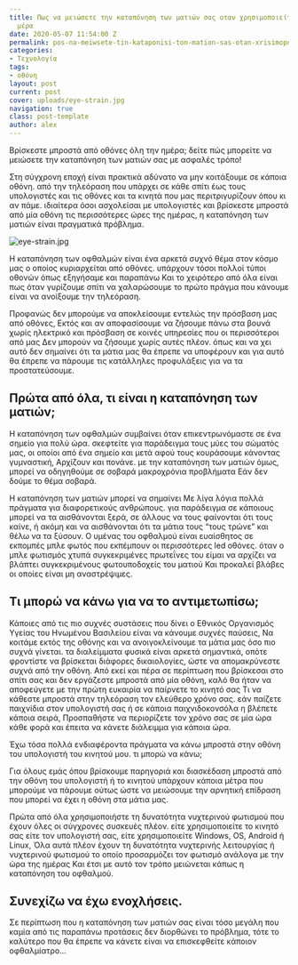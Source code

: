 ```yaml
---
title: Πως να μειώσετε την καταπόνηση των ματιών σας οταν χρησιμοποιείται οθόνη όλη
  μέρα
date: 2020-05-07 11:54:00 Z
permalink: pos-na-meiwsete-tin-kataponisi-ton-mation-sas-otan-xrisimopoieitai-othoni-oli-mera
categories:
- Τεχνολογία
tags:
- οθόνη
layout: post
current: post
cover: uploads/eye-strain.jpg
navigation: true
class: post-template
author: alex
---
```


Βρίσκεστε μπροστά από οθόνες όλη την ημέρα;  δείτε πώς μπορείτε να μειώσετε την καταπόνηση των ματιών σας με ασφαλές τρόπο!

Στη σύγχρονη εποχή είναι πρακτικά αδύνατο να μην κοιτάξουμε σε κάποια οθόνη.  από την τηλεόραση που υπάρχει σε κάθε σπίτι έως τους υπολογιστές και τις οθόνες και τα κινητά που μας περιτριγυρίζουν όπου κι αν πάμε.  ιδιαίτερα όσοι ασχολείσαι με υπολογιστές και βρίσκεστε μπροστά από μία οθόνη τις περισσότερες ώρες της ημέρας, η καταπόνηση των ματιών είναι πραγματικά πρόβλημα.

![eye-strain.jpg](/site/uploads/eye-strain.jpg)

Η καταπόνηση των οφθαλμών είναι ένα αρκετά συχνό θέμα  στον κόσμο μας ο οποίος κυριαρχείται από οθόνες.  υπάρχουν τόσοι πολλοί τύποι οθονών όπως εξηγήσαμε και παραπάνω Και το χειρότερο από όλα είναι πως όταν γυρίζουμε σπίτι να χαλαρώσουμε το πρώτο πράγμα που κάνουμε είναι να ανοίξουμε την τηλεόραση.

Προφανώς δεν μπορούμε να αποκλείσουμε εντελώς την πρόσβαση μας από οθόνες,  Εκτός και αν αποφασίσουμε να ζήσουμε πάνω στα βουνά χωρίς ηλεκτρικό και πρόσβαση σε κοινές υπηρεσίες που οι περισσότεροι από μας Δεν μπορούν να ζήσουμε χωρίς αυτές πλέον.  όπως και να χει αυτό δεν σημαίνει ότι τα μάτια μας θα έπρεπε να υποφέρουν και για αυτό θα έπρεπε να πάρουμε τις κατάλληλες προφυλάξεις για να τα προστατεύσουμε.

## Πρώτα από όλα,  τι είναι η καταπόνηση των ματιών;

Η καταπόνηση των οφθαλμών συμβαίνει όταν επικεντρωνόμαστε σε ένα σημείο για πολύ ώρα.  σκεφτείτε για παράδειγμα τους μύες του σώματός μας, οι οποίοι από ένα σημείο και μετά αφού τους κουράσουμε κάνοντας γυμναστική,  Αρχίζουν και πονάνε.  με την καταπόνηση των ματιών όμως, μπορεί να οδηγηθούμε σε σοβαρά μακροχρόνια προβλήματα Εάν δεν δούμε το θέμα σοβαρά.

Η καταπόνηση των ματιών μπορεί να σημαίνει Με λίγα λόγια πολλά πράγματα για διαφορετικούς ανθρώπους.  για παράδειγμα σε κάποιους μπορεί να τα αισθάνονται ξερά,  σε άλλους να τους φαίνονται ότι τους καίνε,  ή ακόμη και να αισθάνονται  ότι τα μάτια τους “τους τρώνε”  και θέλω να τα ξύσουν. Ο υμένας του οφθαλμού είναι ευαίσθητος σε εκπομπές μπλε φωτός που εκπέμπουν οι περισσότερες led οθόνες.  όταν ο μπλε φωτισμός χτυπά συγκεκριμένες πρωτεΐνες του είμαι να αρχίζει να βλάπτει συγκεκριμένους φωτουποδοχείς του ματιού Και προκαλεί βλάβες οι οποίες  είναι μη αναστρέψιμες.

## Τι μπορώ να κάνω για να το αντιμετωπίσω;

Κάποιες από τις πιο συχνές  συστάσεις που δίνει ο Εθνικός Οργανισμός Υγείας του Ηνωμένου Βασιλείου είναι να κάνουμε συχνές παύσεις, Να κοιτάμε εκτός της οθόνης  και να ανοιγοκλείνουμε τα μάτια μας όσο πιο συχνά γίνεται.  τα διαλείμματα φυσικά είναι αρκετά σημαντικά,  οπότε  φροντίστε να βρίσκεται διάφορες δικαιολογίες,  ώστε να απομακρύνεστε συχνά από την οθόνη.
Aπό εκεί και πέρα σε περίπτωση που βρίσκεσαι στο σπίτι σας και δεν εργάζεστε μπροστά από μία οθόνη,  καλό θα ήταν να αποφεύγετε με την πρώτη ευκαιρία να παίρνετε το κινητό σας Τι να κάθεστε μπροστά στην τηλεόραση τον ελεύθερο χρόνο σας.  εάν παίζετε παιχνίδια στον υπολογιστή σας ή σε κάποια παιχνιδοκονσόλα η  βλέπετε κάποια σειρά,  Προσπαθήστε να περιορίζετε τον χρόνο σας σε μία ώρα κάθε φορά και έπειτα να κάνετε διάλειμμα για κάποια ώρα.

Έχω τόσα πολλά ενδιαφέροντα  πράγματα να κάνω  μπροστά στην οθόνη του υπολογιστή του κινητού μου.  τι μπορώ να κάνω;

Για όλους εμάς όπου βρίσκουμε παρηγοριά και διασκέδαση μπροστά από την οθόνη του υπολογιστή ή το κινητού υπάρχουν κάποια μέτρα που μπορούμε να πάρουμε ούτως ώστε να μειώσουμε την αρνητική επίδραση που μπορεί να έχει η οθόνη στα μάτια μας.

Πρώτα από όλα χρησιμοποιήστε  τη δυνατότητα  νυχτερινού  φωτισμού  που έχουν όλες οι σύγχρονες συσκευές πλέον.  είτε χρησιμοποιείτε το κινητό σας είτε τον υπολογιστή σας,  είτε χρησιμοποιείτε Windows, OS, Android ή Linux, Όλα αυτά πλέον έχουν τη δυνατότητα νυχτερινής λειτουργίας ή νυχτερινού φωτισμού το οποίο προσαρμόζει τον φωτισμό ανάλογα με την ώρα της ημέρας Και έτσι με αυτό τον τρόπο μειώνεται κάπως η καταπόνηση του οφθαλμού.

## Συνεχίζω να έχω ενοχλήσεις.

Σε περίπτωση που η καταπόνηση των ματιών σας είναι τόσο μεγάλη που καμία από τις παραπάνω προτάσεις δεν διορθώνει το πρόβλημα,  τότε το καλύτερο που θα έπρεπε να κάνετε είναι να επισκεφθείτε κάποιον οφθαλμίατρο...
